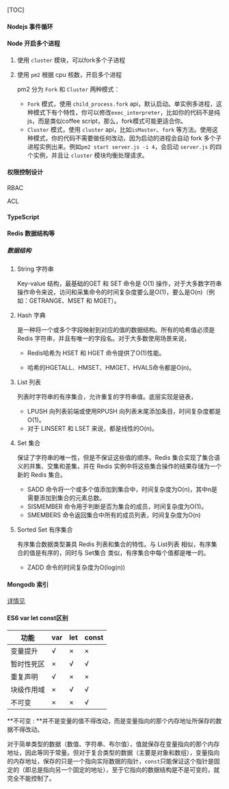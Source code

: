 [TOC]

#### Nodejs 事件循环

#### Node 开启多个进程

1. 使用 `cluster` 模块，可以fork多个子进程

2. 使用 `pm2` 根据 cpu 核数，开启多个进程

   pm2 分为 `Fork` 和 `Cluster` 两种模式：

   * `Fork` 模式，使用 `child_process.fork` api，默认启动。单实例多进程，这种模式下有个特性，你可以修改`exec_interpreter`，比如你的代码不是纯js，而是类似coffee script，那么，fork模式可能更适合你。
   * `Cluster` 模式，使用 `cluster` api，比如`isMaster`、`fork` 等方法。使用这种模式，你的代码不需要做任何改动，因为启动的进程会自动 fork 多个子进程实例出来。例如`pm2 start server.js -i 4`，会启动 `server.js` 的四个实例，并且让 `cluster` 模块均衡处理请求。

#### 权限控制设计

RBAC

ACL

#### TypeScript

#### Redis 数据结构等

##### 数据结构

1. String 字符串

   Key-value 结构，最基础的GET 和 SET 命令是 O(1) 操作，对于大多数字符串操作命令来说，访问和采集命令的时间复杂度要么是O(1)，要么是O(n)（例如：GETRANGE、MSET 和 MGET）。

2. Hash 字典

   是一种将一个或多个字段映射到对应的值的数据结构。所有的哈希值必须是 Redis 字符串，并且有唯一的字段名。对于大多数使用场景来说，

   * Redis哈希为 HSET 和 HGET 命令提供了O(1)性能。

   * 哈希的HGETALL、HMSET、HMGET、HVALS命令都是O(n)。

3. List 列表

   列表时字符串的有序集合，允许重复的字符串值。底层实现是链表，

   * LPUSH 向列表前端或使用RPUSH 向列表末尾添加条目，时间复杂度都是O(1)。
   * 对于 LINSERT 和 LSET 来说，都是线性的O(n)。

4. Set 集合

   保证了字符串的唯一性，但是不保证这些值的顺序。Redis 集合实现了集合语义的并集、交集和差集，并在 Redis 实例中将这些集合操作的结果存储为一个新的 Redis 集合。

   * SADD 命令将一个或多个值添加到集合中，时间复杂度为O(n)，其中n是需要添加到集合的元素总数。
   * SISMEMBER 命令用于判断是否为集合的成员，时间复杂度为O(1)。
   * SMEMBERS 命令返回集合中所有的成员列表，时间复杂度为O(n)

5. Sorted Set 有序集合

   有序集合数据类型兼具 Redis 列表和集合的特性。与 List列表 相似，有序集合的值是有序的，同时与 Set集合 类似，有序集合中每个值都是唯一的。

   * ZADD 命令的时间复杂度为O(log(n))

#### Mongodb 索引

[详情见](../../database/mongodb/调优.md)

#### ES6 var let const区别

| 功能       | var  | let  | const |
| ---------- | ---- | ---- | ----- |
| 变量提升   | √    | ×    | ×     |
| 暂时性死区 | ×    | √    | √     |
| 重复声明   | √    | ×    | ×     |
| 块级作用域 | ×    | √    | √     |
| 不可变     | ×    | ×    | √     |

**不可变 : **并不是变量的值不得改动，而是变量指向的那个内存地址所保存的数据不得改动。

对于简单类型的数据（数值、字符串、布尔值），值就保存在变量指向的那个内存地址，因此等同于常量。但对于复合类型的数据（主要是对象和数组），变量指向的内存地址，保存的只是一个指向实际数据的指针，`const`只能保证这个指针是固定的（即总是指向另一个固定的地址），至于它指向的数据结构是不是可变的，就完全不能控制了。